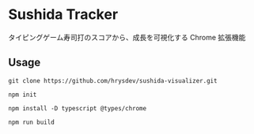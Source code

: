 # Sushida Tracker

タイピングゲーム寿司打のスコアから、成長を可視化する Chrome 拡張機能

## Usage

```
git clone https://github.com/hrysdev/sushida-visualizer.git
```

```
npm init

npm install -D typescript @types/chrome

npm run build
```

<!--
node: v22.1.0
npm: v10.7.0
typescript: 5.4.5
-->
